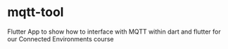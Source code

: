 # mqtt-tool
Flutter App to show how to interface with MQTT within dart and flutter for our Connected Environments course
